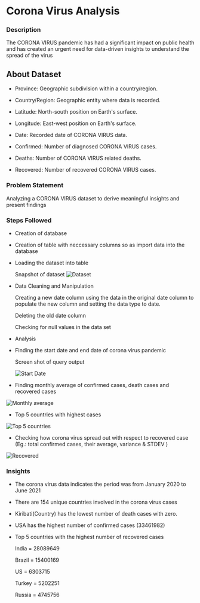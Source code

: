 # Corona Virus Analysis

  ### Description
The CORONA VIRUS pandemic has had a significant impact on public health and has created an urgent 
need for data-driven insights to understand the spread of the virus

## About Dataset

- Province: Geographic subdivision within a country/region.

- Country/Region: Geographic entity where data is recorded.

- Latitude: North-south position on Earth's surface.

- Longitude: East-west position on Earth's surface.

- Date: Recorded date of CORONA VIRUS data.

- Confirmed: Number of diagnosed CORONA VIRUS cases.

- Deaths: Number of CORONA VIRUS related deaths.

- Recovered: Number of recovered CORONA VIRUS cases.

### Problem Statement

Analyzing a CORONA VIRUS dataset to derive meaningful insights and present findings

### Steps Followed

- Creation of database

- Creation of table with neccessary columns so as import data into the database 

- Loading the dataset into table

   Snapshot of dataset
![Dataset](https://github.com/daodu-tobi/Corona-Virus-Analysis---SQL/assets/145832039/4ac88b7b-393a-444d-9b57-9ddc2df7943f)

- Data Cleaning and Manipulation

  Creating a new date column using the data in the original date column to populate the new column and setting the data type to date.

  Deleting the old date column
  
  Checking for null values in the data set

- Analysis

- Finding the start date and end date of corona virus pandemic

  Screen shot of query output 

  ![Start Date](https://github.com/daodu-tobi/Corona-Virus-Analysis---SQL/assets/145832039/02c5d126-ab96-4b91-84ee-80570f92179f)

- Finding monthly average of confirmed cases, death cases and recovered cases

![Monthly average](https://github.com/daodu-tobi/Corona-Virus-Analysis---SQL/assets/145832039/5f2a0957-a62c-46cf-8646-e85c7d7bee0b)

- Top 5 countries with highest cases

![Top 5 countries](https://github.com/daodu-tobi/Corona-Virus-Analysis---SQL/assets/145832039/9d347c85-a6c6-454c-b784-9fe9240a0363)

- Checking how corona virus spread out with respect to recovered case (Eg.: total confirmed cases, their average, variance & STDEV )
	 
![Recovered](https://github.com/daodu-tobi/Corona-Virus-Analysis---SQL/assets/145832039/f693d68f-82d6-4e98-a06a-60bc118d3e55)

### Insights

- The corona virus data indicates the period was from January 2020 to June 2021

- There are 154 unique countries involved in the corona virus cases 
   
- Kiribati(Country) has the lowest number of death cases with zero.

- USA has the highest number of confirmed cases (33461982)

- Top 5 countries with the highest number of recovered cases 

  India  = 28089649

  Brazil = 15400169

  US = 6303715

  Turkey  = 5202251

  Russia   = 4745756
